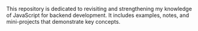 This repository is dedicated to revisiting and strengthening my knowledge of JavaScript for backend development. It includes examples, notes, and mini-projects that demonstrate key concepts.